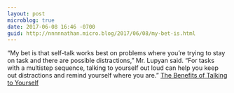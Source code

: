 ```yaml
---
layout: post
microblog: true
date: 2017-06-08 16:46 -0700
guid: http://nnnnnathan.micro.blog/2017/06/08/my-bet-is.html
---
```

“My bet is that self-talk works best on problems where you’re trying to stay on task and there are possible distractions,” Mr. Lupyan said. “For tasks with a multistep sequence, talking to yourself out loud can help you keep out distractions and remind yourself where you are.” [The Benefits of Talking to Yourself](https://www.nytimes.com/2017/06/08/smarter-living/benefits-of-talking-to-yourself-self-talk.html)
